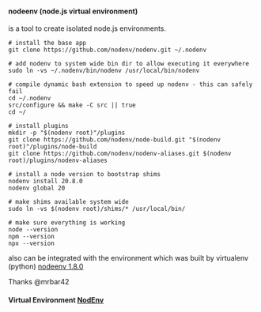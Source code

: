 #### nodeenv (node.js virtual environment) 
is a tool to create isolated node.js environments.

```
# install the base app
git clone https://github.com/nodenv/nodenv.git ~/.nodenv

# add nodenv to system wide bin dir to allow executing it everywhere
sudo ln -vs ~/.nodenv/bin/nodenv /usr/local/bin/nodenv

# compile dynamic bash extension to speed up nodenv - this can safely fail
cd ~/.nodenv
src/configure && make -C src || true
cd ~/

# install plugins
mkdir -p "$(nodenv root)"/plugins
git clone https://github.com/nodenv/node-build.git "$(nodenv root)"/plugins/node-build
git clone https://github.com/nodenv/nodenv-aliases.git $(nodenv root)/plugins/nodenv-aliases

# install a node version to bootstrap shims
nodenv install 20.8.0
nodenv global 20

# make shims available system wide
sudo ln -vs $(nodenv root)/shims/* /usr/local/bin/

# make sure everything is working
node --version
npm --version
npx --version
```
also can be integrated with the environment which was built
by virtualenv (python) [nodeenv 1.8.0](https://pypi.org/project/nodeenv/)

Thanks 
@mrbar42 
#### Virtual Environment [NodEnv](https://gist.github.com/mrbar42/faa10a68e32a40c2363aed5e150d68da)

